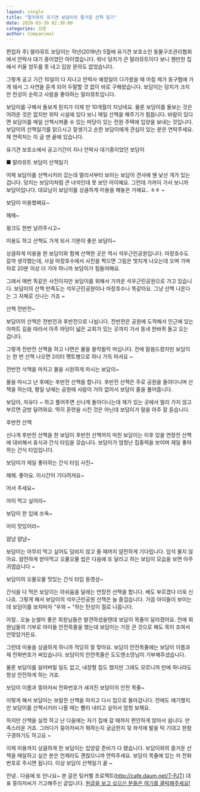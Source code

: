 ```yaml
---
layout: single
title: "말라뮤트 유기견 보담이의 즐거운 산책 일기"
date: 2020-03-30 02:30:00
categories: 감동
author: Companimal
---
```


편집자 주) 말라뮤트 보담이는 작년(2019년) 5월에 유기견 보호소인 동물구조관리협회에서 안락사 대기 중이었던 아이였습니다. 워낙 덩치가 큰 말라뮤트이다 보니 웬만한 집에서 키울 엄두를 못 내고 입양 문의도 없었습니다.

그렇게 공고 기간 10일이 다 지나고 안락사 예정일이 다가왔을 때 마침 제가 동구협에 가게 돼서 그 사연을 듣게 되어 두말할 것 없이 바로 구해왔습니다. 보담이는 덩치가 크지만 천성이 순하고 사람을 좋아하는 말라뮤트입니다.

보담이를 구해서 돌보게 된지가 이제 만 10개월이 지났네요. 물론 보담이를 돌보는 것은 어려운 것은 없지만 위탁 시설에 있다 보니 매일 산책을 해주기가 힘듭니다. 바람이 있다면 보담이를 매일 산책시켜줄 수 있는 마당이 있는 전원 주택에 입양을 보내는 것입니다. 보담이의 산책일기를 읽으시고 잘생기고 순한 보담이에게 관심이 있는 분은 연락주세요. 제 연락처는 이 글 맨 끝에 있습니다.

유기견 보호소에서 공고기간이 지나 안락사 대기중이었던 보담이

■ 말라뮤트 보담이 산책일기

어제 보담이를 산책시키러 갔는데 멀리서부터 보이는 보담이 견사에 웬 낯선 개가 있는 겁니다. 덩치는 보담이처럼 큰 녀석인데 못 보던 아이예요. 그런데 가까이 가서 보니까 보담이입니다. 대모님이 보담이를 상큼하게 미용을 해놓은 거예요.. ㅎㅎ ~

보담이 미용했쪄요~

헤헤~

윙크도 한번 날려주시고~

미용도 하고 산책도 가게 되서 기분이 좋은 보담이~

상큼하게 미용을 한 보담이와 함께 산책한 곳은 역시 석우근린공원입니다. 마장호수도 갈까 생각했는데, 사실 마장호수에서 사진을 찍으면 그림은 멋지게 나오는데 오며 가며 차로 20분 이상 더 가야 하니까 보담이가 힘들어해요.

그래서 매번 똑같은 사진이지만 보담이를 위해서 가까운 석우근린공원으로 가고 있습니다. 보담이의 산책 만족도는 석우근린공원이나 마장호수나 똑같아요. 그냥 산책 나온다는 그 자체로 신나는 거죠 ~

산책 전반전~

보담이의 산책은 전반전과 후반전으로 나뉩니다. 전반전은 공원에 도착해서 인근에 있는 아파트 길을 따라서 아주 마당이 넓은 교회가 있는 곳까지 가서 동네 한바퀴 돌고 오는 겁니다.

그렇게 전반전 산책을 하고 나면은 물을 왈칵왈칵 마십니다. 전에 말씀드렸지만 보담이는 한 번 산책 나오면 2리터 펫트병으로 하나 가득 마셔요 ~

전반전 삭책을 마치고 물을 시원하게 마시는 보담이~

물을 마시고 난 후에는 후반전 산책을 합니다. 후반전 산책은 주로 공원을 돌아다니며 산책을 하는데, 평일 낮에는 공원에 사람이 거의 없어서 보담이 줄을 풀어줍니다.

보담아, 자유다 ~ 하고 풀어주면 신나게 돌아다니는데 제가 있는 곳에서 멀리 가지 않고 부르면 금방 달려와요. 딱히 훈련을 시킨 것은 아닌데 보담이가 말을 아주 잘 듣습니다.

후반전 산책

신나게 후반전 산책을 한 보담이 후반전 산책까지 마친 보담이는 이후 있을 연장전 산책에 대비해서 휴식과 간식 타임을 갖습니다. 보담이가 엄청난 집중력을 보이며 제일 좋아하는 간식 타임입니다.

보담이가 제일 좋아하는 간식 타임 사진~

헤헤. 좋아요. 이시간이 기다려져요~

어서 주세요~

아이 먹고 싶어라~

보담이 한 입에 쏘옥~

아이 맛있어라~

얌냠 얌냠~

보담이는 아무리 먹고 싶어도 덤비지 않고 줄 때까지 얌전하게 기다립니다. 덥석 물지 않아요. 얌전하게 받아먹고 오물오물 씹은 다음에 또 달라고 하는 보담이 모습을 보면 아주 귀엽습니다 ~

보담이의 오물오물 맛있는 간식 타임 동영상~

간식을 다 먹은 보담이는 아쉬움을 달래는 연장전 산책을 합니다. 배도 부르겠다 더욱 신나죠. 그렇게 해서 보담이의 석우근린공원 산책은 늘 즐겁습니다. 가끔 아이들이 보이는데 보담이를 보자마자 "우와 ~ "하는 탄성이 절로 나옵니다.

아참.. 오늘 눈썰미 좋은 회원님들은 발견하셨을텐데 보담이 목줄이 달라졌어요. 전에 회원님들의 기부로 아이들 안전목줄을 했는데 보담이는 가장 큰 것으로 해도 목이 조여서 안맞았거든요.

그런데 미용을 상큼하게 하니까 적당히 잘 맞아요. 보담이 안전목줄에는 보담이 이름과 제 전화번호가 써있습니다. 보담이의 안전목줄은 도도앤소망님이 기부해주셨습니다.

물론 보담이를 잃어버릴 일도 없고, 내장형 칩도 했지만 그래도 모르니까 만에 하나라도 항상 안전하게 하는 거죠.

보담이 이름과 뚱아저씨 전화번호가 새겨진 보담이의 안전 목줄~

이렇게 해서 보담이는 보람찬 산책을 마치고 다시 집으로 돌아갑니다. 전에도 얘기했지만 보담이를 산책시키러 나올 때는 빨리 내리고 싶어서 엄청 보채요.

하지만 산책을 실컷 하고 난 다음에는 자기 집에 갈 때까지 편안하게 앉아서 쉽니다. 만족스러운 거죠. 그러다가 뚱아저씨가 뭐하는지 궁금한지 뒷 좌석에 발을 턱 기대고 한참 구경하기도 하고요 ~

이제 미용까지 상큼하게 한 보담이는 입양갈 준비가 다 됐습니다. 보담이와의 즐거운 산책을 매일하고 싶은 분은 언제라도 괜찮으니까 연락주세요. 보담이 목줄에 있는 저 전화번호로 주시면 됩니다. 이상 보담이 산책일기 끝 ~

안녕.. 다음에 또 만나요~ 본 글은 팅커벨 프로젝트(http://cafe.daum.net/T-PJT) 대표 뚱아저씨가 기고해주신 글입니다. [원글을 보고 싶으신 분들은 여기를 클릭해주세요!](https://blog.naver.com/tinkerbell-project/221877264662)
